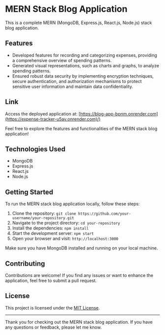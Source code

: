 # MERN Stack Blog Application
This is a complete MERN (MongoDB, Express.js, React.js, Node.js) stack blog application.

## Features
-	Developed features for recording and categorizing expenses, providing a comprehensive overview of spending patterns.
-	Generated visual representations, such as charts and graphs, to analyze spending patterns.
-	Ensured robust data security by implementing encryption techniques, secure authentication, and authorization mechanisms to protect sensitive user information and maintain data confidentiality.
  
## Link

Access the deployed application at: [https://blog-app-bpnm.onrender.com](https://expense-tracker-u5av.onrender.com)/)

Feel free to explore the features and functionalities of the MERN stack blog application!

## Technologies Used

- MongoDB
- Express.js
- React.js
- Node.js

## Getting Started

To run the MERN stack blog application locally, follow these steps:

1. Clone the repository: `git clone https://github.com/your-username/your-repository.git`
2. Navigate to the project directory: `cd your-repository`
3. Install the dependencies: `npm install`
4. Start the development server: `npm start`
5. Open your browser and visit: `http://localhost:3000`

Make sure you have MongoDB installed and running on your local machine.

## Contributing

Contributions are welcome! If you find any issues or want to enhance the application, feel free to submit a pull request.

## License

This project is licensed under the [MIT License](LICENSE).

---

Thank you for checking out the MERN stack blog application. If you have any questions or feedback, please let me know.

